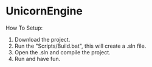 # UnicornEngine

How To Setup:

1. Download the project.
2. Run the "Scripts/Build.bat", this will create a .sln file.
3. Open the .sln and compile the project.
4. Run and have fun.
